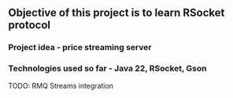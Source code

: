 ## Objective of this project is to learn RSocket protocol

### Project idea - price streaming server
### Technologies used so far - Java 22, RSocket, Gson

TODO: RMQ Streams integration